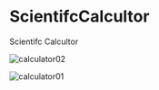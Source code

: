 # ScientifcCalcultor
Scientifc Calcultor



![calculator02](https://user-images.githubusercontent.com/61373662/125150457-884eb600-e15d-11eb-827b-7b45fb63c93c.gif)



![calculator01](https://user-images.githubusercontent.com/61373662/125150440-6bb27e00-e15d-11eb-82ea-48d42c65bd6a.gif)       







